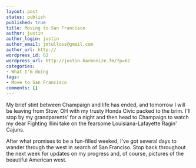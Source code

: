 ```yaml
---
layout: post
status: publish
published: true
title: Moving to San Francisco
author: justin
author_login: justin
author_email: jmtulloss@gmail.com
author_url: http://
wordpress_id: 62
wordpress_url: http://justin.harmonize.fm/?p=62
categories:
- What I'm doing
tags:
- Move to San Francisco
comments: []
---
```

My brief stint between Champaign and life has ended, and tomorrow I will be leaving from Stow, OH with my trusty Honda Civic packed to the brim. I'll stop by my grandparents' for a night and then head to Champaign to watch my dear Fighting Illini take on the fearsome Louisiana-Lafayette Ragin' Cajuns.

After what promises to be a fun-filled weeked, I've got several days to wander through the west in search of San Franciso. Stop back throughout the next week for updates on my progress and, of course, pictures of the beautiful American west.
